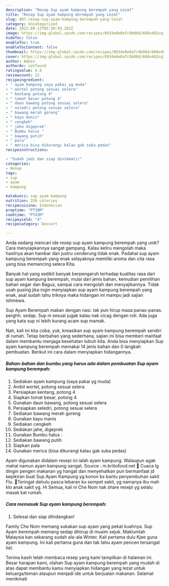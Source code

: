 ```yaml
---
description: "Resep Sup ayam kampung berempah yang Lezat"
title: "Resep Sup ayam kampung berempah yang Lezat"
slug: 807-resep-sup-ayam-kampung-berempah-yang-lezat
category: Uncategorized
date: 2022-09-12T05:20:59.202Z
image: https://img-global.cpcdn.com/recipes/0934e0e0afc9b08d/680x482cq70/sup-ayam-kampung-berempah-foto-resep-utama.jpg
hideToc: false
enableToc: true
enableTocContent: false
thumbnail: https://img-global.cpcdn.com/recipes/0934e0e0afc9b08d/680x482cq70/sup-ayam-kampung-berempah-foto-resep-utama.jpg
cover: https://img-global.cpcdn.com/recipes/0934e0e0afc9b08d/680x482cq70/sup-ayam-kampung-berempah-foto-resep-utama.jpg
author: Admin
authorAv: notfound
ratingvalue: 4.8
reviewcount: 12
recipeingredient:
- " ayam kampung saya pakai yg muda"
- " wortel potong sesuai selera"
- " kentang potong 4"
- " tomat besar potong 4"
- " daun bawang potong sesuai selera"
- " seledri potong sesuai selera"
- " bawang merah goreng"
- " kayu manis"
- " cengkeh"
- " jahe digeprek"
- " Bumbu halus "
- " bawang putih"
- " pala"
- " merica bisa dikurangi kalau gak suka pedas"
recipeinstructions:

- "Sudah jadi dan siap dinikmati!"
categories:
- Resep
tags:
- sup
- ayam
- kampung

katakunci: sup ayam kampung 
nutrition: 259 calories
recipecuisine: Indonesian
preptime: "PT38M"
cooktime: "PT43M"
recipeyield: "4"
recipecategory: Dessert

---
```





Anda sedang mencari ide resep sup ayam kampung berempah yang unik? Cara menyiapkannya sangat gampang. Kalau keliru mengolah maka hasilnya akan hambar dan justru cenderung tidak enak. Padahal sup ayam kampung berempah yang enak selayaknya memiliki aroma dan cita rasa yang bisa memancing selera Kita.





Banyak hal yang sedikit banyak berpengaruh terhadap kualitas rasa dari sup ayam kampung berempah, mulai dari jenis bahan, kemudian pemilihan bahan segar dan Bagus, sampai cara mengolah dan menyajikannya. Tidak usah pusing jika ingin menyiapkan sup ayam kampung berempah yang enak,      asal sudah tahu triknya maka hidangan ini mampu jadi sajian istimewa.














Sup Ayam Berempah makan dengan nasi. tak pun hirup masa panas-panas. perghh. sedap. Sup ni sesuai jugak kalau nak cicag dengan roti. Ada juga yang kata sup ni lebih kurang acam sup mamak.






Nah, kali ini kita coba, yuk, kreasikan sup ayam kampung berempah sendiri di rumah. Tetap berbahan yang sederhana, sajian ini bisa memberi manfaat dalam membantu menjaga kesehatan tubuh kita. Anda bisa menyiapkan Sup ayam kampung berempah memakai 14 jenis bahan dan 0 langkah pembuatan. Berikut ini cara dalam menyiapkan hidangannya.

<!--inarticleads1-->

##### Bahan-bahan dan bumbu yang harus ada dalam pembuatan Sup ayam kampung berempah:

1. Sediakan  ayam kampung (saya pakai yg muda)
1. Ambil  wortel, potong sesuai selera
1. Persiapkan  kentang, potong 4
1. Siapkan  tomat besar, potong 4
1. Gunakan  daun bawang, potong sesuai selera
1. Persiapkan  seledri, potong sesuai selera
1. Sediakan  bawang merah goreng
1. Gunakan  kayu manis
1. Sediakan  cengkeh
1. Sediakan  jahe, digeprek
1. Gunakan  Bumbu halus :
1. Sediakan  bawang putih
1. Siapkan  pala
1. Gunakan  merica (bisa dikurangi kalau gak suka pedas)


Ayam digunakan didalam resepi ini ialah ayam kampung. Walaupun agak mahal namun ayam kampung sangat. Source : m.briliofood.net 🌿 Cuaca lg dingin pengen makanan yg hangat dan menyehatkan pun bermanfaat jd kepikiran buat Sup Ayam Kampung yg konon bs bantu penyembuhan sakit Flu. 🌹Teringat dahulu pasca lebaran ku sempet sakit, yg namanya ibu mah klo anak sakit yg. Hi Semua, kali ni Che Nom nak share resepi yg selalu masak kat rumah. 

<!--inarticleads2-->

##### Cara memasak Sup ayam kampung berempah:


1. Selesai dan siap dihidangkan!

Family Che Nom memang sukakan sup ayam yang pekat kuahnya. Sup Ayam berempah memang sedap dihirup di musim sejuk. Maklumlah Malaysia kan sekarang sudah ala-ala Winter. Kali pertama dulu Kjee guna ayam kampung. Ini kali pertama guna dan tak tahu ayam pencen tersangat liat. 

Terima kasih telah membaca resep yang kami tampilkan di halaman ini. Besar harapan kami, olahan Sup ayam kampung berempah yang mudah di atas dapat membantu kamu menyiapkan hidangan yang lezat untuk keluarga/teman ataupun menjadi ide untuk berjualan makanan. Selamat menikmati
